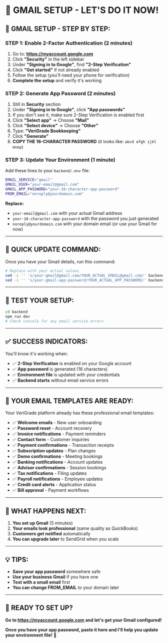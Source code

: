 # 📧 GMAIL SETUP - LET'S DO IT NOW!

## **🎯 GMAIL SETUP - STEP BY STEP:**

### **STEP 1: Enable 2-Factor Authentication (2 minutes)**
1. Go to: **https://myaccount.google.com**
2. Click **"Security"** in the left sidebar
3. Under **"Signing in to Google"**, find **"2-Step Verification"**
4. Click **"Get started"** if not already enabled
5. Follow the setup (you'll need your phone for verification)
6. **Complete the setup** and verify it's working

### **STEP 2: Generate App Password (2 minutes)**
1. Still in **Security** section
2. Under **"Signing in to Google"**, click **"App passwords"**
3. If you don't see it, make sure 2-Step Verification is enabled first
4. Click **"Select app"** → Choose **"Mail"**
5. Click **"Select device"** → Choose **"Other"**
6. Type: **"VeriGrade Bookkeeping"**
7. Click **"Generate"**
8. **COPY THE 16-CHARACTER PASSWORD** (it looks like: `abcd efgh ijkl mnop`)

### **STEP 3: Update Your Environment (1 minute)**
Add these lines to your `backend/.env` file:

```bash
EMAIL_SERVICE="gmail"
GMAIL_USER="your-email@gmail.com"
GMAIL_APP_PASSWORD="your-16-character-app-password"
FROM_EMAIL="noreply@yourdomain.com"
```

**Replace:**
- `your-email@gmail.com` with your actual Gmail address
- `your-16-character-app-password` with the password you just generated
- `noreply@yourdomain.com` with your domain email (or use your Gmail for now)

---

## **🔧 QUICK UPDATE COMMAND:**

Once you have your Gmail details, run this command:

```bash
# Replace with your actual values
sed -i '' 's/your-gmail@gmail.com/YOUR_ACTUAL_EMAIL@gmail.com/' backend/.env
sed -i '' 's/your-gmail-app-password/YOUR_ACTUAL_APP_PASSWORD/' backend/.env
```

---

## **🧪 TEST YOUR SETUP:**

```bash
cd backend
npm run dev
# Check console for any email service errors
```

---

## **✅ SUCCESS INDICATORS:**

You'll know it's working when:
- ✅ **2-Step Verification** is enabled on your Google account
- ✅ **App password** is generated (16 characters)
- ✅ **Environment file** is updated with your credentials
- ✅ **Backend starts** without email service errors

---

## **📧 YOUR EMAIL TEMPLATES ARE READY:**

Your VeriGrade platform already has these professional email templates:
- ✅ **Welcome emails** - New user onboarding
- ✅ **Password reset** - Account recovery
- ✅ **Invoice notifications** - Payment reminders
- ✅ **Contact form** - Customer inquiries
- ✅ **Payment confirmations** - Transaction receipts
- ✅ **Subscription updates** - Plan changes
- ✅ **Demo confirmations** - Meeting bookings
- ✅ **Banking notifications** - Account updates
- ✅ **Advisor confirmations** - Session bookings
- ✅ **Tax notifications** - Filing updates
- ✅ **Payroll notifications** - Employee updates
- ✅ **Credit card alerts** - Application status
- ✅ **Bill approval** - Payment workflows

---

## **🎯 WHAT HAPPENS NEXT:**

1. **You set up Gmail** (5 minutes)
2. **Your emails look professional** (same quality as QuickBooks)
3. **Customers get notified** automatically
4. **You can upgrade later** to SendGrid when you scale

---

## **💡 TIPS:**

- **Save your app password** somewhere safe
- **Use your business Gmail** if you have one
- **Test with a small email** first
- **You can change FROM_EMAIL** to your domain later

---

## **🚀 READY TO SET UP?**

**Go to https://myaccount.google.com and let's get your Gmail configured!**

**Once you have your app password, paste it here and I'll help you update your environment file!** 🎯
